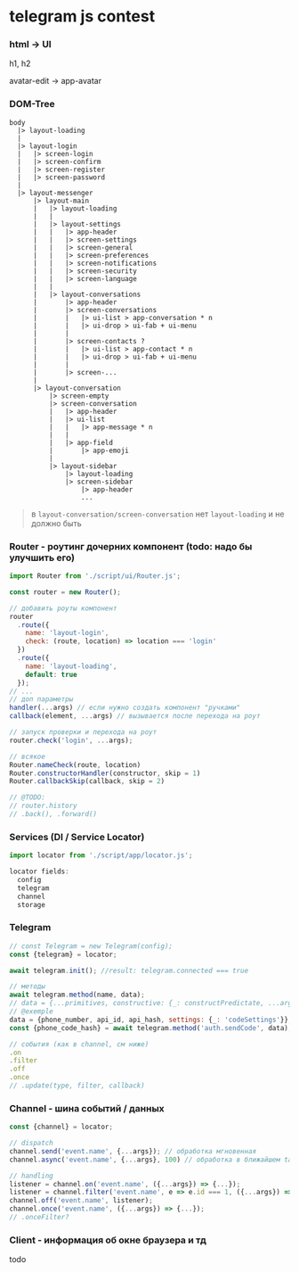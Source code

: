 # telegram js contest

<!-- > [enable-experimental-web-platform-features in chrome](chrome://flags/#enable-experimental-web-platform-features
) -->

### html -> UI

h1, h2

avatar-edit -> app-avatar

### DOM-Tree
```
body
  |> layout-loading
  |
  |> layout-login
  |   |> screen-login
  |   |> screen-confirm
  |   |> screen-register
  |   |> screen-password
  |
  |> layout-messenger
      |> layout-main
      |   |> layout-loading
      |   |
      |   |> layout-settings
      |   |   |> app-header
      |   |   |> screen-settings
      |   |   |> screen-general
      |   |   |> screen-preferences
      |   |   |> screen-notifications
      |   |   |> screen-security
      |   |   |> screen-language
      |   |
      |   |> layout-conversations
      |       |> app-header
      |       |> screen-conversations
      |       |   |> ui-list > app-conversation * n
      |       |   |> ui-drop > ui-fab + ui-menu
      |       |
      |       |> screen-contacts ?
      |       |   |> ui-list > app-contact * n
      |       |   |> ui-drop > ui-fab + ui-menu
      |       |
      |       |> screen-...
      |
      |> layout-conversation
          |> screen-empty
          |> screen-conversation
          |   |> app-header
          |   |> ui-list
          |   |   |> app-message * n
          |   |
          |   |> app-field
          |       |> app-emoji
          |
          |> layout-sidebar
              |> layout-loading
              |> screen-sidebar
                  |> app-header
                  ...
```

> в `layout-conversation/screen-conversation` нет `layout-loading` и не должно быть

### Router - роутинг дочерних компонент (todo: надо бы улучшить его)
```javascript
import Router from './script/ui/Router.js';

const router = new Router();

// добавить роуты компонент
router
  .route({
    name: 'layout-login',
    check: (route, location) => location === 'login'
  })
  .route({
    name: 'layout-loading',
    default: true
  });
// ...
// доп параметры
handler(...args) // если нужно создать компонент "ручками"
callback(element, ...args) // вызывается после перехода на роут

// запуск проверки и перехода на роут
router.check('login', ...args);

// всякое
Router.nameCheck(route, location)
Router.constructorHandler(constructor, skip = 1)
Router.callbackSkip(callback, skip = 2)

// @TODO:
// router.history
// .back(), .forward()
```

### Services (DI / Service Locator)

```javascript
import locator from './script/app/locator.js';

locator fields:
  config
  telegram
  channel
  storage
```

### Telegram
```javascript
// const Telegram = new Telegram(config);
const {telegram} = locator;

await telegram.init(); //result: telegram.connected === true

// методы
await telegram.method(name, data);
// data = {...primitives, constructive: {_: constructPredictate, ...args}}
// @exemple
data = {phone_number, api_id, api_hash, settings: {_: 'codeSettings'}};
const {phone_code_hash} = await telegram.method('auth.sendCode', data);

// события (как в channel, см ниже)
.on
.filter
.off
.once
// .update(type, filter, callback)

```

### Channel - шина событий / данных
```javascript
const {channel} = locator;

// dispatch
channel.send('event.name', {...args}); // обработка мгновенная
channel.async('event.name', {...args}, 100) // обработка в ближайшем task после cooldown

// handling
listener = channel.on('event.name', ({...args}) => {...});
listener = channel.filter('event.name', e => e.id === 1, ({...args}) => {...});
channel.off('event.name', listener);
channel.once('event.name', ({...args}) => {...});
// .onceFilter?
```

### Client - информация об окне браузера и тд
todo
